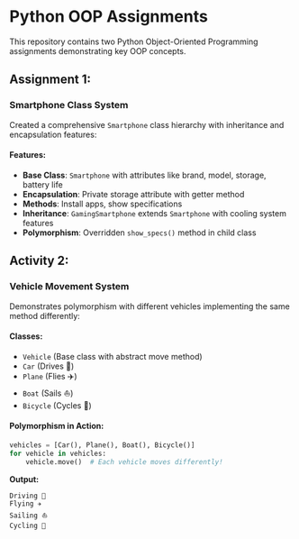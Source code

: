 # Python OOP Assignments

This repository contains two Python Object-Oriented Programming assignments demonstrating key OOP concepts.

## Assignment 1:

### Smartphone Class System
Created a comprehensive `Smartphone` class hierarchy with inheritance and encapsulation features:

#### Features:
- **Base Class**: `Smartphone` with attributes like brand, model, storage, battery life
- **Encapsulation**: Private storage attribute with getter method
- **Methods**: Install apps, show specifications
- **Inheritance**: `GamingSmartphone` extends `Smartphone` with cooling system features
- **Polymorphism**: Overridden `show_specs()` method in child class


## Activity 2: 

### Vehicle Movement System
Demonstrates polymorphism with different vehicles implementing the same method differently:

#### Classes:
- `Vehicle` (Base class with abstract move method)
- `Car` (Drives 🚗)
- `Plane` (Flies ✈️)
- `Boat` (Sails ⛵)
- `Bicycle` (Cycles 🚴)

#### Polymorphism in Action:
```python
vehicles = [Car(), Plane(), Boat(), Bicycle()]
for vehicle in vehicles:
    vehicle.move()  # Each vehicle moves differently!
```

**Output:**
```
Driving 🚗
Flying ✈️
Sailing ⛵
Cycling 🚴
```

